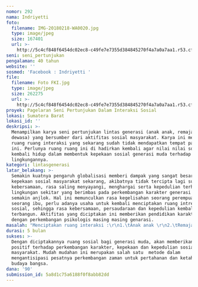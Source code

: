 ```yaml
---
nomor: 292
nama: Indriyetti
foto:
  filename: IMG-20180218-WA0020.jpg
  type: image/jpeg
  size: 167401
  url: >-
    http://5c4cf848f6454dc02ec8-c49fe7e7355d384845270f4a7a0a7aa1.r53.cf2.rackcdn.com/5d460034-f949-466b-8bca-c61aa74dcc85/IMG-20180218-WA0020.jpg
seni: seni_pertunjukan
pengalaman: 40 tahun
website: ''
sosmed: 'Facebook : Indriyetti '
file:
  filename: Foto FKI.jpg
  type: image/jpeg
  size: 262275
  url: >-
    http://5c4cf848f6454dc02ec8-c49fe7e7355d384845270f4a7a0a7aa1.r53.cf2.rackcdn.com/b06bf1b3-2500-4aa8-a136-0e02954fb88b/Foto%20FKI.jpg
proyek: Pagelaran Seni Pertunjukan Dalam Interaksi Sosial
lokasi: Sumatera Barat
lokasi_id: ''
deskripsi: >-
  Menampilkan karya seni pertunjukan lintas generasi (anak anak, remaja dan
  dewasa) yang bersumber dari aktifitas sosial masyarakat. Karya ini menciptakan
  ruang ruang interaksi yang sekarang sudah tidak mendapatkan tempat pada zaman
  ini. Perlunya ruang ruang ini di hadirkan kembali agar nilai nilai sosial
  kembali hidup dalam membentuk kepekaan sosial generasi muda terhadap
  lingkungannya.
kategori: lintasgenerasi
latar_belakang: >-
  Semakin kuatnya pengaruh globalisasi memberi dampak yang sangat besar terhadap
  kepekaan sosial masyarakat sekarang, akibatnya tidak tercipta lagi suasana
  kebersamaan, rasa saling menyayangi, menghargai serta kepedulian terhadap
  lingkungan sekitar yang berimbas pada perkembangan karakter generasi muda yang
  semakin anjlok. Hal ini memunculkan rasa kegelisahan seorang perempuan dan
  seorang ibu, perlu adanya usaha untuk kembali menciptakan ruang intreaksi
  sosial, sehingga rasa kebersamaan, persaudaraan dan kepedulian kembali
  terbangun. Aktifitas yang diciptakan ini memberikan pendidikan karakter sesuai
  dengan perkembangan psikologis masing masing genarasi.
masalah: "Menciptakan ruang interaksi :\r\n1.\tAnak anak \r\n2.\tRemaja\r\n3.\tDewasa \r\nyang dikemas dalam bentuk seni pertunjukan kekinian. \r\n"
durasi: 5 bulan
sukses: >-
  Dengan diciptakannya ruang sosial bagi generasi muda, akan memberikan dampak
  positif terhadap perkembangan karakter, kepekaan dan kepedulian sosial
  masyarakat. Mudah mudahan ini merupakan salah satu  metode dalam
  mengantisipasi pesatnya perkembangan zaman untuk pertahanan dan ketahanan
  budaya bangsa. 
dana: '90'
submission_id: 5a8d1c75a6188f0f8abb82dd
---
```

